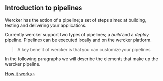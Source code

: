 ## Introduction to pipelines

Wercker has the notion of a pipeline; a set of steps aimed at building,
testing and delivering your applications.

Currently wercker support two types of pipelines; a *build* and a *deploy*
pipeline. Pipelines can be executed locally and on the wercker platform.

> A key benefit of wercker is that you can customize your pipelines

In the following paragraphs we will describe the elements that make up the wercker pipeline.

[How it works &rsaquo;](/learn/pipelines/02_how-it-works.html "nav next pipelines")
